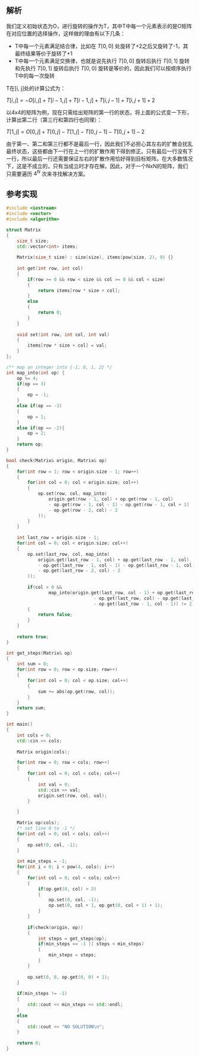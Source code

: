 ## 解析
我们定义初始状态为O，进行旋转的操作为T，其中T中每一个元素表示的是O矩阵在对应位置的选择操作，这样做的理由有以下几条：

* T中每一个元素满足结合律，比如在 $T[0, 0]$ 处旋转了+2之后又旋转了-1，其最终结果等价于旋转了+1
* T中每一个元素满足交换律，也就是说先执行 $T[0, 0]$ 旋转后执行 $T[0, 1]$ 旋转和先执行 $T[0, 1]$ 旋转后执行 $T[0, 0]$ 旋转是等价的，因此我们可以按顺序执行T中的每一次旋转

T在[i, j]处的计算公式为：

$T[i, j] = -O[i, j] + T[i - 1, j] + T[i - 1, j] + T[i, j - 1] + T[i, j + 1] + 2$

以4x4的矩阵为例，现在只需给出矩阵的第一行的状态，将上面的公式变一下形，计算出第二行（第三行和第四行也同理）：

$T[1, j] = O[0, j] + T[0, j] - T[1, j] - T[0, j - 1] - T[0, j + 1] - 2$

由于第一、第二和第三行都不是最后一行，因此我们不必担心其左右的扩散会扰乱最终状态，这些都由下一行在上一行的扩散作用下得到修正。只有最后一行没有下一行，所以最后一行还需要保证左右的扩散作用恰好得到目标矩阵。在大多数情况下，这是不成立的，只有当成立时才存在解。因此，对于一个NxN的矩阵，我们只需要遍历 $4^N$ 次来寻找解决方案。

## 参考实现
```c++
#include <iostream>
#include <vector>
#include <algorithm>

struct Matrix
{
    size_t size;
    std::vector<int> items;
    
    Matrix(size_t size) : size(size), items(pow(size, 2), 0) {}
    
    int get(int row, int col)
    {
        if(row >= 0 && row < size && col >= 0 && col < size)
        {
            return items[row * size + col]; 
        }
        else
        {
            return 0;
        }
    }
    
    void set(int row, int col, int val)
    {
        items[row * size + col] = val;
    }
};

/** map an integer into {-1, 0, 1, 2} */
int map_into(int op) {
    op %= 4;
    if(op == 3)
    {
        op = -1;
    }
    else if(op == -3)
    {
        op = 1;
    }
    else if(op == -2){
        op = 2;
    }
    return op;
}

bool check(Matrix& origin, Matrix& op)
{
    for(int row = 1; row < origin.size - 1; row++)
    {
        for(int col = 0; col < origin.size; col++)
        {
            op.set(row, col, map_into(
                origin.get(row - 1, col) + op.get(row - 1, col)
                - op.get(row - 1, col - 1) - op.get(row - 1, col + 1)
                - op.get(row - 2, col) - 2
            ));
        }
    }
    
    int last_row = origin.size - 1;
    for(int col = 0; col < origin.size; col++)
    {
        op.set(last_row, col, map_into(
            origin.get(last_row - 1, col) + op.get(last_row - 1, col)
            - op.get(last_row - 1, col - 1) - op.get(last_row - 1, col + 1)
            - op.get(last_row - 2, col) - 2
        ));
        
        if(col > 0 && 
                map_into(origin.get(last_row, col - 1) + op.get(last_row, col - 1)
                                 - op.get(last_row, col) - op.get(last_row, col - 2)
                                 - op.get(last_row - 1, col - 1)) != 2)
        {
            return false; 
        }
    }
    
    return true;
}

int get_steps(Matrix& op)
{
    int sum = 0;
    for(int row = 0; row < op.size; row++)
    {
        for(int col = 0; col < op.size; col++)
        {
            sum += abs(op.get(row, col));
        }
    }
    return sum;
}

int main()
{
    int cols = 0;
    std::cin >> cols;
    
    Matrix origin(cols);

    for(int row = 0; row < cols; row++)
    {
        for(int col = 0; col < cols; col++)
        {
            int val = 0;
            std::cin >> val;
            origin.set(row, col, val);
        }

    }
    
    Matrix op(cols);
    /* set line 0 to -1 */
    for(int col = 0; col < cols; col++)
    {
        op.set(0, col, -1); 
    }
    
    int min_steps = -1;
    for(int i = 0; i < pow(4, cols); i++)
    {
        for(int col = 0; col < cols; col++)
        {
            if(op.get(0, col) > 2)
            {
                op.set(0, col, -1);
                op.set(0, col + 1, op.get(0, col + 1) + 1);
            }
        }
        
        if(check(origin, op))
        {
            int steps = get_steps(op);
            if(min_steps == -1 || steps < min_steps)
            {
                min_steps = steps; 
            }
        }
        
        op.set(0, 0, op.get(0, 0) + 1); 
    }
    
    if(min_steps != -1)
    {
        std::cout << min_steps << std::endl;
    }
    else
    {
        std::cout << "NO SOLUTION\n";
    }
    
    return 0;
}
```